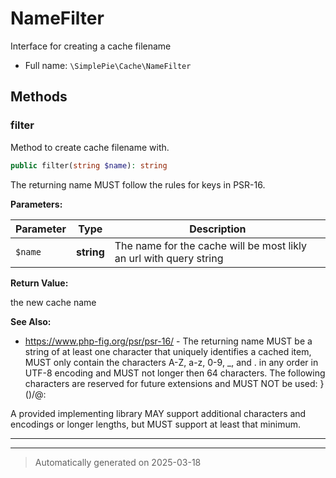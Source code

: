 
# NameFilter

Interface for creating a cache filename



* Full name: `\SimplePie\Cache\NameFilter`



## Methods


### filter

Method to create cache filename with.

```php
public filter(string $name): string
```

The returning name MUST follow the rules for keys in PSR-16.






**Parameters:**

| Parameter | Type | Description |
|-----------|------|-------------|
| `$name` | **string** | The name for the cache will be most likly an url with query string |


**Return Value:**

the new cache name




**See Also:**

* https://www.php-fig.org/psr/psr-16/ - The returning name MUST be a string of at least one character
that uniquely identifies a cached item, MUST only contain the
characters A-Z, a-z, 0-9, _, and . in any order in UTF-8 encoding
and MUST not longer then 64 characters. The following characters
are reserved for future extensions and MUST NOT be used: }()/\@:

A provided implementing library MAY support additional characters
and encodings or longer lengths, but MUST support at least that
minimum.

***


***
> Automatically generated on 2025-03-18
